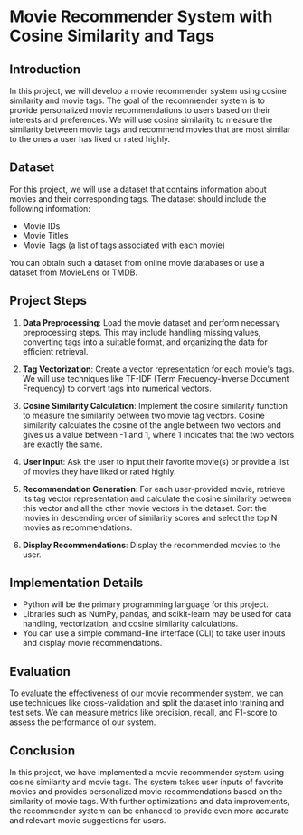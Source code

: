 # Movie Recommender System with Cosine Similarity and Tags

## Introduction
In this project, we will develop a movie recommender system using cosine similarity and movie tags. The goal of the recommender system is to provide personalized movie recommendations to users based on their interests and preferences. We will use cosine similarity to measure the similarity between movie tags and recommend movies that are most similar to the ones a user has liked or rated highly.

## Dataset
For this project, we will use a dataset that contains information about movies and their corresponding tags. The dataset should include the following information:

- Movie IDs
- Movie Titles
- Movie Tags (a list of tags associated with each movie)

You can obtain such a dataset from online movie databases or use a dataset from MovieLens or TMDB.

## Project Steps

1. **Data Preprocessing**: Load the movie dataset and perform necessary preprocessing steps. This may include handling missing values, converting tags into a suitable format, and organizing the data for efficient retrieval.

2. **Tag Vectorization**: Create a vector representation for each movie's tags. We will use techniques like TF-IDF (Term Frequency-Inverse Document Frequency) to convert tags into numerical vectors.

3. **Cosine Similarity Calculation**: Implement the cosine similarity function to measure the similarity between two movie tag vectors. Cosine similarity calculates the cosine of the angle between two vectors and gives us a value between -1 and 1, where 1 indicates that the two vectors are exactly the same.

4. **User Input**: Ask the user to input their favorite movie(s) or provide a list of movies they have liked or rated highly.

5. **Recommendation Generation**: For each user-provided movie, retrieve its tag vector representation and calculate the cosine similarity between this vector and all the other movie vectors in the dataset. Sort the movies in descending order of similarity scores and select the top N movies as recommendations.

6. **Display Recommendations**: Display the recommended movies to the user.

## Implementation Details

- Python will be the primary programming language for this project.
- Libraries such as NumPy, pandas, and scikit-learn may be used for data handling, vectorization, and cosine similarity calculations.
- You can use a simple command-line interface (CLI) to take user inputs and display movie recommendations.

## Evaluation

To evaluate the effectiveness of our movie recommender system, we can use techniques like cross-validation and split the dataset into training and test sets. We can measure metrics like precision, recall, and F1-score to assess the performance of our system.

## Conclusion

In this project, we have implemented a movie recommender system using cosine similarity and movie tags. The system takes user inputs of favorite movies and provides personalized movie recommendations based on the similarity of movie tags. With further optimizations and data improvements, the recommender system can be enhanced to provide even more accurate and relevant movie suggestions for users.
